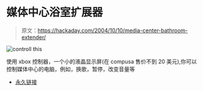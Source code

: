 # 媒体中心浴室扩展器

> 原文：<https://hackaday.com/2004/10/10/media-center-bathroom-extender/>

![controll this](img/817a36a978647c27d9ddbbf92cb67a5b.png)

使用 xbox 控制器，一个小的液晶显示屏(在 compusa 售价不到 20 美元),你可以控制媒体中心的电脑，例如，换歌，暂停，改变音量等

*   [永久链接](http://www.ghettohardware.com/articles/mcebathroom/)